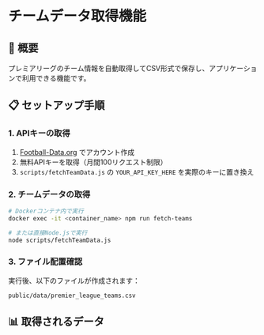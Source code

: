 # チームデータ取得機能

## 🎯 概要

プレミアリーグのチーム情報を自動取得してCSV形式で保存し、アプリケーションで利用できる機能です。

## 📋 セットアップ手順

### 1. APIキーの取得

1. [Football-Data.org](https://www.football-data.org/client/register) でアカウント作成
2. 無料APIキーを取得（月間100リクエスト制限）
3. `scripts/fetchTeamData.js` の `YOUR_API_KEY_HERE` を実際のキーに置き換え

### 2. チームデータの取得

```bash
# Dockerコンテナ内で実行
docker exec -it <container_name> npm run fetch-teams

# または直接Node.jsで実行
node scripts/fetchTeamData.js
```

### 3. ファイル配置確認

実行後、以下のファイルが作成されます：

```
public/data/premier_league_teams.csv
```

## 📊 取得されるデータ
